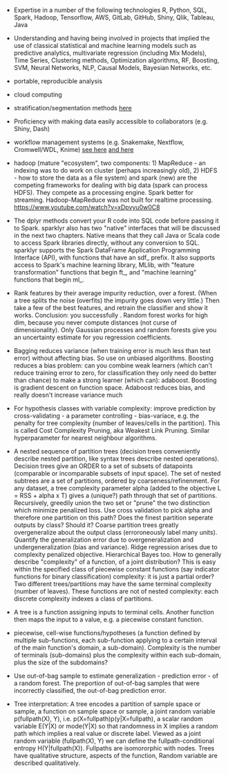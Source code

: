 * Expertise in a number of the following technologies R, Python, SQL, Spark, Hadoop, Tensorflow, AWS, GitLab, GitHub, Shiny, Qlik, Tableau, Java
* Understanding and having being involved in projects that implied the use of classical statistical and machine learning models such as predictive analytics, multivariate regression (including Mix Models), Time Series, Clustering methods, Optimization algorithms, RF, Boosting, SVM, Neural Networks, NLP, Causal Models, Bayesian Networks, etc.

* portable, reproducible analysis

* cloud computing

* stratification/segmentation methods [here](https://www.qualtrics.com/uk/experience-management/brand/market-segmentation/)

*  Proficiency with making data easily accessible to collaborators (e.g. Shiny, Dash) 

* workflow management systems (e.g. Snakemake, Nextflow, Cromwell/WDL, Knime) [see here](http://blog.booleanbiotech.com/nextflow-snakemake-reflow.html) [and here](http://www.opiniomics.org/the-three-technologies-bioinformaticians-need-to-be-using-right-now/)

* hadoop (mature "ecosystem", two components: 1) MapReduce - an indexing was to do work on cluster (perhaps increasingly old), 2) HDFS - how to store the data as a file system) and spark (new) are the competing frameworks for dealing with big data (spark can process HDFS). They compete as a processing engine. Spark better for streaming. Hadoop-MapReduce was not built for realtime processing. https://www.youtube.com/watch?v=xDpvyu0w0C8

* The dplyr methods convert your R code into SQL code before passing it to Spark. sparklyr also has two "native" interfaces that will be discussed in the next two chapters. Native means that they call Java or Scala code to access Spark libraries directly, without any conversion to SQL. sparklyr supports the Spark DataFrame Application Programming Interface (API), with functions that have an sdf_ prefix. It also supports access to Spark's machine learning library, MLlib, with "feature transformation" functions that begin ft_, and "machine learning" functions that begin ml_.

* Rank features by their average impurity reduction, over a forest. (When a tree splits the noise (overfits) the impurity goes down very little.) Then take a few of the best features, and retrain the classifier and show it works. Conclusion: you successfully . Random forest works for high dim, because you never compute distances (not curse of dimensionality). Only Gaussian processes and random forests give you an uncertainty estimate for you regression coefficients.

* Bagging reduces variance (when training error is much less than test error) without affecting bias. So use on unbiased algorithms. Boosting reduces a bias problem: can you combine weak learners (which can't reduce training error to zero, for classification they only need do better than chance) to make a strong learner (which can): adaboost. Boosting is gradient descent on function space. Adaboost reduces bias, and really doesn't increase variance much

* For hypothesis classes with variable complexity: improve prediction by cross-validating - a parameter controlling - bias-variace, e.g. the penalty for tree complexity (number of leaves/cells in the partition). This is called Cost Complexity Pruning, aka Weakest Link Pruning. Similar hyperparameter for nearest neighbour algorithms. 

* A nested sequence of partition trees (decision trees conveniently describe nested partition, like syntax trees describe nested operations). Decision trees give an ORDER to a set of subsets of datapoints (comparable or incomparable subsets of input space). The set of nested subtrees are a set of partitions, ordered by coarseness/refinenment. For any dataset, a tree complexity parameter alpha (added to the objective L = RSS + alpha x T) gives a (unique?) path through that set of partitions. Recursively, greedily union the two set or "prune" the two distinction which minimize penalized loss. Use cross validation to pick alpha and therefore one partition on this path? Does the finest partition seperate outputs by class? Should it? Coarse partition trees greatly overgeneralize about the output class (erroroneously label many units). Quantify the generalization error due to overgeneralization and undergeneralization (bias and variance). Ridge regression arises due to complexity penalized objective. Hierarchical Bayes too. How to generally describe "complexity" of a function, of a joint distribution? This is easy within the specified class of piecewise constant functions (say indicator functions for binary classification) complexity: it is just a partial order? Two different trees/partitions may have the same terminal complexity (number of leaves). These functions are not of nested complexity: each discrete complexity indexes a class of partitions. 

* A tree is a function assigning inputs to terminal cells. Another function then maps the input to a value, e.g. a piecewise constant function.

* piecewise, cell-wise functions/hypotheses (a function defined by multiple sub-functions, each sub-function applying to a certain interval of the main function's domain, a sub-domain). Complexity is the number of terminals (sub-domains) plus the complexity within each sub-domain, plus the size of the subdomains?
 
* Use out-of-bag sample to estimate generalization - prediction error - of a random forest. The preportion of out-of-bag samples that were incorrectly classified, the out-of-bag prediction error.

* Tree interpretation: A tree encodes a partition of sample space or sample, a function on sample space or sample, a joint random variable p(fullpath(X), Y), i.e. p(X=fullpath)p(y|X=fullpath), a scalar random variable E(Y|X) or mode(Y|X) so that randomness in X implies a random path which implies a real value or discrete label. Viewed as a joint random variable (fullpath(X), Y) we can define the fullpath-conditional entropy  H(Y|fullpath(X)). Fullpaths are isomororphic with nodes. Trees have qualitative structure, aspects of the function, Random variable are described qualitatively. 
